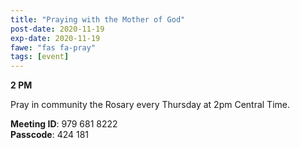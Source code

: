 ```yaml
---
title: "Praying with the Mother of God"
post-date: 2020-11-19
exp-date: 2020-11-19
fawe: "fas fa-pray"
tags: [event]
---
```

**2 PM**

Pray in community the Rosary every Thursday at 2pm Central Time.

<b>Meeting ID</b>: 979 681 8222
<br>
<b>Passcode</b>: 424 181